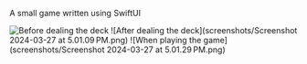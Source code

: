 A small game written using SwiftUI

![Before dealing the deck](https://github.com/krtaira006/MemorizeGame/blob/main/screenshots/Screenshot%202024-03-27%20at%205.00.36%E2%80%AFPM.png?raw=true)
![After dealing the deck](screenshots/Screenshot 2024-03-27 at 5.01.09 PM.png)
![When playing the game](screenshots/Screenshot 2024-03-27 at 5.01.29 PM.png)
